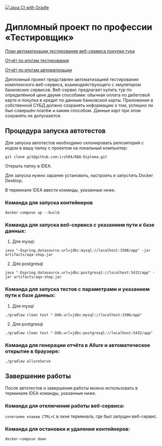 [![Java CI with Gradle](https://github.com/irzh84/AQA-Diploma/actions/workflows/gradle.yml/badge.svg)](https://github.com/irzh84/AQA-Diploma/actions/workflows/gradle.yml)

# Дипломный проект по профессии «Тестировщик»
[План автоматизации тестирования веб-сервиса покупки тура](https://github.com/irzh84/AQA-Diploma/blob/main/docs/Plan.md)

[Отчёт по итогам тестирования](https://github.com/irzh84/AQA-Diploma/blob/main/docs/Report.md)

[Отчёт по итогам автоматизации](https://github.com/irzh84/AQA-Diploma/blob/main/docs/Summary.md)

Дипломный проект представлен автоматизацией тестирования комплексного веб-сервиса, взаимодействующего с эмулятором банковских сервисов. Веб-сервис предлагает купить тур по определённой цене двумя способами: обычная оплата по дебетовой карте и покупка в кредит по данным банковской карты. Приложение в собственной СУБД должно сохранять информацию о том, успешно ли был совершён платёж и каким способом. Данные карт при этом сохранять не допускается.  

## Процедура запуска автотестов 

Для запуска автотестов необходимо склонировать репозиторий с кодом в вашу папку с проектом на локальный компьютер:

`git clone git@github.com:irzh84/AQA-Diploma.git`

Открыть папку в IDEA.

Для запуска нужно заранее установить, настроить и запустить Docker Desktop.

В терминале IDEA ввести команды, указанные ниже. 
             
### Команда для запуска контейнеров  

`docker-compose up --build`

### Команда для запуска веб-сервиса с указанием пути к базе данных: 

1. Для mysql:

`java "-Dspring.datasource.url=jdbc:mysql://localhost:3306/app" -jar artifacts/aqa-shop.jar`
   
2. Для postgresql

`java "-Dspring.datasource.url=jdbc:postgresql://localhost:5432/app" -jar artifacts/aqa-shop.jar`

### Команда для запуска тестов с параметрами и указанием пути к базе данных: 

1. Для mysql

`./gradlew clean test "-Ddb.url=jdbc:mysql://localhost:3306/app"`

2. Для postgresql

`./gradlew clean test "-Ddb.url=jdbc:postgresql://localhost:5432/app"` 

### Команда для генерации отчёта в Allure и автоматическое открытие в браузере:

`./gradlew allureServe`

## Завершение работы

После автотестов и завершения работы можно использовать в терминале IDEA команды, указанные ниже.

### Команда для отключения работы веб-сервиса:

`сочетание клавиш CTRL+C` в окне терминала, где был запущен веб-сервис.

### Команда для остановки и удаления контейнеров: 

`docker-compose down`
